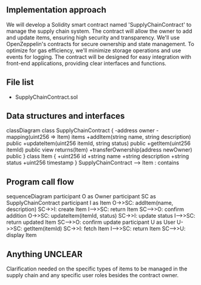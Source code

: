 ## Implementation approach

We will develop a Solidity smart contract named 'SupplyChainContract' to manage the supply chain system. The contract will allow the owner to add and update items, ensuring high security and transparency. We'll use OpenZeppelin's contracts for secure ownership and state management. To optimize for gas efficiency, we'll minimize storage operations and use events for logging. The contract will be designed for easy integration with front-end applications, providing clear interfaces and functions.

## File list

- SupplyChainContract.sol

## Data structures and interfaces


classDiagram
    class SupplyChainContract {
        -address owner
        -mapping(uint256 => Item) items
        +addItem(string name, string description) public
        +updateItem(uint256 itemId, string status) public
        +getItem(uint256 itemId) public view returns(Item)
        +transferOwnership(address newOwner) public
    }
    class Item {
        +uint256 id
        +string name
        +string description
        +string status
        +uint256 timestamp
    }
    SupplyChainContract --> Item : contains


## Program call flow


sequenceDiagram
    participant O as Owner
    participant SC as SupplyChainContract
    participant I as Item
    O->>SC: addItem(name, description)
    SC->>I: create Item
    I-->>SC: return Item
    SC-->>O: confirm addition
    O->>SC: updateItem(itemId, status)
    SC->>I: update status
    I-->>SC: return updated Item
    SC-->>O: confirm update
    participant U as User
    U->>SC: getItem(itemId)
    SC->>I: fetch Item
    I-->>SC: return Item
    SC-->>U: display Item


## Anything UNCLEAR

Clarification needed on the specific types of items to be managed in the supply chain and any specific user roles besides the contract owner.

